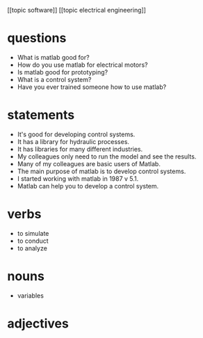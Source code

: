 [[topic software]]
[[topic electrical engineering]]
# questions
- What is matlab good for?
- How do you use matlab for electrical motors?
- Is matlab good for prototyping?
- What is a control system?
- Have you ever trained someone how to use matlab?
# statements
- It's good for developing control systems.
- It has a library for hydraulic processes.
- It has libraries for many different industries.
- My colleagues only need to run the model and see the results.
- Many of my colleagues are basic users of Matlab.
- The main purpose of matlab is to develop control systems.
- I started working with matlab in 1987 v 5.1.
- Matlab can help you to develop a control system.

# verbs
- to simulate
- to conduct
- to analyze

# nouns
- variables

# adjectives